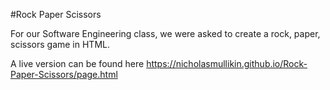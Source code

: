 #Rock Paper Scissors

For our Software Engineering class, we were asked to create a rock, paper, scissors game in HTML. 

A live version can be found here https://nicholasmullikin.github.io/Rock-Paper-Scissors/page.html
